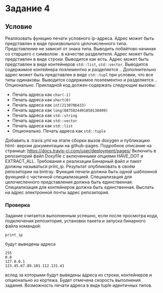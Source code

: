 # Задание 4
## Условие
Реализовать функцию печати условного ip-адреса.
Адрес может быть представлен в виде произвольного целочисленного типа.
Представление не зависит от знака типа. Выводить побайтово начиная со
старшего с символом . в качестве разделителя.
Адрес может быть представлен в виде строки. Выводится как есть.
Адрес может быть представлен в виде контейнеров `std::list`, `std::vector`.
Выводится содержимое контейнера поэлементно и разделяется ..
Дополнительно адрес может быть представлен в виде `std::tupl` при
условии, что все типы одинаковы. Выводится содержимое поэлементно и
разделяется .. Опционально.
Прикладной код должен содержать следующие вызовы:
* Печать адреса как `char(-1)`
* Печать адреса как `short(0)`
* Печать адреса как `int(2130706433)`
* Печать адреса как `long(8875824491850138409)`
* Печать адреса как `std::string`
* Печать адреса как `std::vector`
* Печать адреса как `std::list`
* Опционально. Печать адреса как `std::tuple`

Добавить в .travis.yml на этапе сборки вызов doxygen и публикацию html-
версии документации на github-pages. Подробное описание на странице:
https://docs.travis-ci.com/user/deployment/pages/
Включить в репозиторий файл Doxyfile с включенными опциями HAVE_DOT
и EXTRACT_ALL.
Требования к реализации
Бинарный файл и пакет должны называться print_ip. Результат
опубликовать в своём репозитории на bintray.
Функция печати должна быть одной шаблонной функцией с частичной
специализацией. Специализация для целочисленного представления
должна быть единственная. Специализация для контейнеров должна быть
единственная.
Выслать на адрес электронной почты адрес репозитория.
### Проверка
Задание считается выполненным успешно, если после просмотра кода,
подключения репозитория, установки пакета и запуска бинарного файла
командой:
```
print_ip
```
будут выведены адреса
```
255
0.0
127.0.0.1
123.45.67.89.101.112.131.41
```
вслед за которыми будут выведены адреса из строки, контейнеров и
опционально из кортежа.
Будет отмечена скорость выполнения задания. Возможность печати адреса
в виде tuple идентичных типов.

